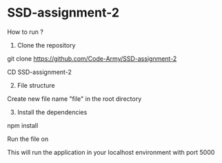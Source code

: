 # SSD-assignment-2


How to run ?

1. Clone the repository

git clone https://github.com/Code-Army/SSD-assignment-2

CD SSD-assignment-2

2. File structure

Create new file name "file" in the root directory

3. Install the dependencies

npm install

Run the file on 

This will run the application in your localhost environment with port 5000



